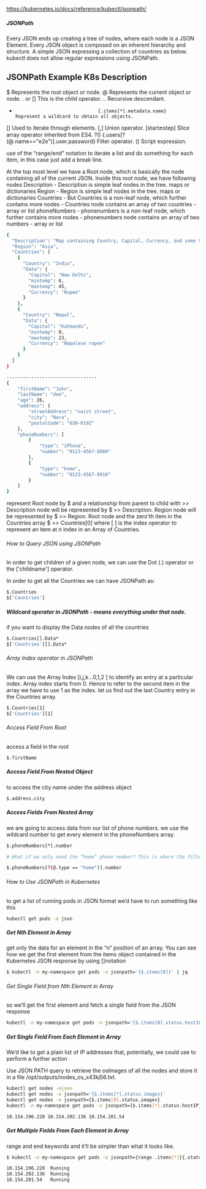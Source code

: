 
https://kubernetes.io/docs/reference/kubectl/jsonpath/

##### JSONPath

Every JSON ends up creating a tree of nodes, where each node is a JSON Element. Every JSON object is composed on an inherent hierarchy and structure.
A simple JSON expressing a collection of countries as below. kubectl does not allow regular expressions using JSONPath.

JSONPath	                              Example K8s                                                  Description
-----------------------------------------------------------------------------------------------------------------------------
$	                                                                                        Represents the root object or node.
@	                                                                                        Represents the current object or node.
. or []	                                                                                    This is the child operator.
..	                                                                                        Recursive descendant.
*	                                {.items[*].metadata.name}                               Represent a wildcard to obtain all objects.
[]	                                                                                        Used to iterate through elements.
[,]	                                                                                        Union operator.
[start:end:step]	                                                                        Slice array operator inherited from ES4.
?()	                               {.users[?(@.name=="e2e")].user.password}                 Filter operator.
()	                                                                                        Script expression.

 use of the “range/end” notation to iterate a list and do something for each item, in this case just add a break line.

At the top most level we have a Root node, which is basically the node containing all of the current JSON. Inside this root node, we have following nodes
Description - Description is simple leaf nodes in the tree. maps or dictionaries
Region     -   Region is simple leaf nodes in the tree. maps or dictionaries
Countries - But Countries is a non-leaf node, which further contains more nodes - Countries node contains an array of two countries - array or list
phoneNumbers - phonenumbers is a non-leaf node, which further contains more nodes - phonenumbers node contains an array of two numbers - array or list

``````sh
{
  "Description": "Map containing Country, Capital, Currency, and some States of that Country",
  "Region": "Asia",
  "Countries": [
    {
      "Country": "India",
      "Data": {
        "Capital": "New Delhi",
        "mintemp": 6,
        "maxtemp": 45,
        "Currency": "Rupee"
      }
    },
    {
      "Country": "Nepal",
      "Data": {
        "Capital": "Katmandu",
        "mintemp": 9,
        "maxtemp": 23,
        "Currency": "Nepalese rupee"
      }
    }
  ]
}

---------------------------------
{
    "firstName": "John",
    "lastName": "doe",
    "age": 26,
    "address": {
        "streetAddress": "naist street",
        "city": "Nara",
        "postalCode": "630-0192"
    },
    "phoneNumbers": [
        {
            "type": "iPhone",
            "number": "0123-4567-8888"
        },
        {
            "type": "home",
            "number": "0123-4567-8910"
        }
    ]
}

``````
represent Root node by $ and a relationship from parent to child with >>
Description node will be represented by $ >> Description.
Region node will be represented by $ >> Region.
Root node and the zero'th item in the Countries array
 $ >> Countries[0] where [ ] is the index operator to represent an item at n index in an Array of Countries.

###### How to Query JSON using JSONPath
In order to get children of a given node, we can use the Dot (.) operator or the ['childname'] operator.


In order to get all the Countries we can have JSONPath as:

``````sh
$.Countries
$['Countries']

``````
##### Wildcard operator in JSONPath - means everything under that node.
 if you want to display the Data nodes of all the countries 
``````sh
$.Countries[].Data*
$['Countries'][].Data*

``````
###### Array Index operator in JSONPath
We can use the Array Index [i,j,k...0,1,2 ]  to identify an entry at a particular index.
Array index starts from 0. Hence to refer to the second item in the array we have to use 1 as the index.
let us find out the last Country entry in the Countries array.
``````sh
$.Countries[1]
$['Countries'][1]

``````
###### Access Field From Root
access a field in the root
``````sh
$.firstName
``````
##### Access Field From Nested Object
to access the city name under the address object
``````sh
$.address.city

``````
##### Access Fields From Nested Array
we are going to access data from our list of phone numbers. we use the wildcard number to get every element in the phoneNumbers array.
``````sh
$.phoneNumbers[*].number

# What if we only need the “home” phone number? This is where the filter notation can come handy.

$.phoneNumbers[?(@.type == "home")].number
``````


###### How to Use JSONPath in Kubernetes

to get a list of running pods in JSON format we’d have to run something like this
``````sh
kubectl get pods -o json

``````
##### Get Nth Element in Array
get only the data for an element in the “n” position of an array.
You can see how we get the first element from the items object contained in the Kubernetes JSON response by using []notation
``````sh
$ kubectl -n my-namespace get pods -o jsonpath='{$.items[0]}' | jq

``````
###### Get Single Field from Nth Element in Array
so we’ll get the first element and fetch a single field from the JSON response
``````sh
kubectl -n my-namespace get pods -o jsonpath='{$.items[0].status.hostIP}'

``````
##### Get Single Field From Each Element in Array
We’d like to get a plain list of IP addresses that, potentially, we could use to perform a further action

Use JSON PATH query to retrieve the osImages of all the nodes and store it in a file /opt/outputs/nodes_os_x43kj56.txt.
``````sh
kubectl get nodes -ojson
kubectl get nodes -o jsonpath='{$.items[*].status.images}'
kubectl get nodes -o jsonpath={$.items[0].status.images}
kubectl -n my-namespace get pods -o jsonpath={$.items[*].status.hostIP}

10.154.196.228 10.154.202.136 10.154.201.54

``````
##### Get Multiple Fields From Each Element in Array
 range and end keywords and it’ll be simpler than what it looks like.

``````sh
$ kubectl -n my-namespace get pods -o jsonpath={range .items[*]}{.status.hostIP}{"\t"}{.status.phase}{"\n"}{end}

10.154.196.228	Running
10.154.202.136	Running
10.154.201.54	Running

``````
``````sh


``````